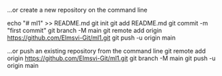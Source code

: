 …or create a new repository on the command line

echo "# ml1" >> README.md
git init
git add README.md
git commit -m "first commit"
git branch -M main
git remote add origin https://github.com/Elmsvi-Git/ml1.git
git push -u origin main

…or push an existing repository from the command line
git remote add origin https://github.com/Elmsvi-Git/ml1.git
git branch -M main
git push -u origin main
